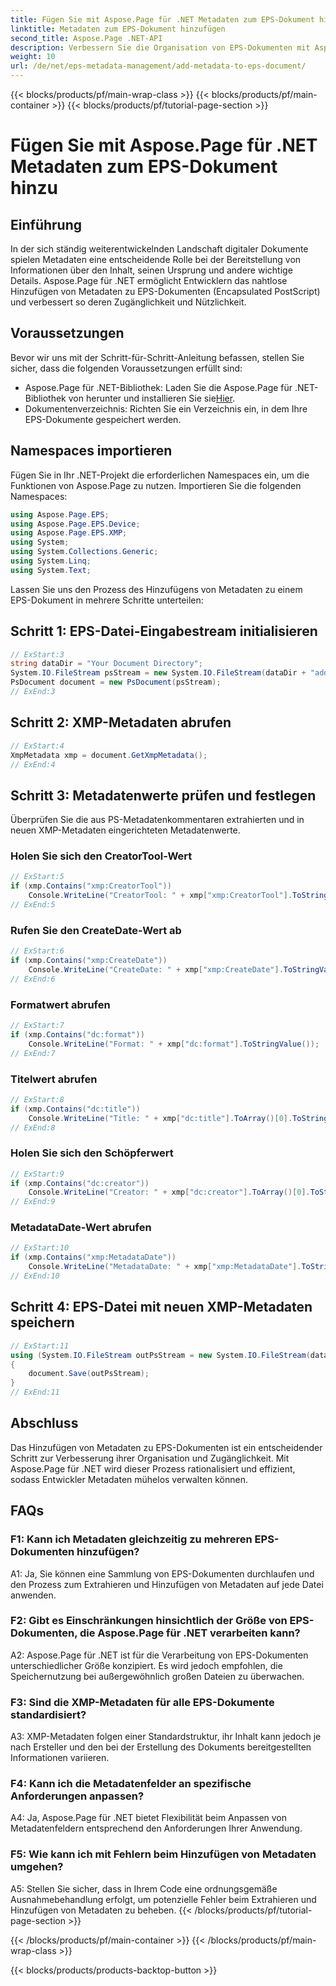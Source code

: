 ```yaml
---
title: Fügen Sie mit Aspose.Page für .NET Metadaten zum EPS-Dokument hinzu
linktitle: Metadaten zum EPS-Dokument hinzufügen
second_title: Aspose.Page .NET-API
description: Verbessern Sie die Organisation von EPS-Dokumenten mit Aspose.Page für .NET. Fügen Sie mühelos Metadaten hinzu, um die Zugänglichkeit und den Informationsabruf zu verbessern.
weight: 10
url: /de/net/eps-metadata-management/add-metadata-to-eps-document/
---
```


{{< blocks/products/pf/main-wrap-class >}}
{{< blocks/products/pf/main-container >}}
{{< blocks/products/pf/tutorial-page-section >}}

# Fügen Sie mit Aspose.Page für .NET Metadaten zum EPS-Dokument hinzu

## Einführung

In der sich ständig weiterentwickelnden Landschaft digitaler Dokumente spielen Metadaten eine entscheidende Rolle bei der Bereitstellung von Informationen über den Inhalt, seinen Ursprung und andere wichtige Details. Aspose.Page für .NET ermöglicht Entwicklern das nahtlose Hinzufügen von Metadaten zu EPS-Dokumenten (Encapsulated PostScript) und verbessert so deren Zugänglichkeit und Nützlichkeit.

## Voraussetzungen

Bevor wir uns mit der Schritt-für-Schritt-Anleitung befassen, stellen Sie sicher, dass die folgenden Voraussetzungen erfüllt sind:

-  Aspose.Page für .NET-Bibliothek: Laden Sie die Aspose.Page für .NET-Bibliothek von herunter und installieren Sie sie[Hier](https://releases.aspose.com/page/net/).
- Dokumentenverzeichnis: Richten Sie ein Verzeichnis ein, in dem Ihre EPS-Dokumente gespeichert werden.

## Namespaces importieren

Fügen Sie in Ihr .NET-Projekt die erforderlichen Namespaces ein, um die Funktionen von Aspose.Page zu nutzen. Importieren Sie die folgenden Namespaces:

```csharp
using Aspose.Page.EPS;
using Aspose.Page.EPS.Device;
using Aspose.Page.EPS.XMP;
using System;
using System.Collections.Generic;
using System.Linq;
using System.Text;
```

Lassen Sie uns den Prozess des Hinzufügens von Metadaten zu einem EPS-Dokument in mehrere Schritte unterteilen:

## Schritt 1: EPS-Datei-Eingabestream initialisieren

```csharp
// ExStart:3
string dataDir = "Your Document Directory";
System.IO.FileStream psStream = new System.IO.FileStream(dataDir + "add_input.eps", System.IO.FileMode.Open, System.IO.FileAccess.Read);
PsDocument document = new PsDocument(psStream);
// ExEnd:3
```

## Schritt 2: XMP-Metadaten abrufen

```csharp
// ExStart:4
XmpMetadata xmp = document.GetXmpMetadata();
// ExEnd:4
```

## Schritt 3: Metadatenwerte prüfen und festlegen

Überprüfen Sie die aus PS-Metadatenkommentaren extrahierten und in neuen XMP-Metadaten eingerichteten Metadatenwerte.

### Holen Sie sich den CreatorTool-Wert

```csharp
// ExStart:5
if (xmp.Contains("xmp:CreatorTool"))
    Console.WriteLine("CreatorTool: " + xmp["xmp:CreatorTool"].ToStringValue());
// ExEnd:5
```

### Rufen Sie den CreateDate-Wert ab

```csharp
// ExStart:6
if (xmp.Contains("xmp:CreateDate"))
    Console.WriteLine("CreateDate: " + xmp["xmp:CreateDate"].ToStringValue());
// ExEnd:6
```

### Formatwert abrufen

```csharp
// ExStart:7
if (xmp.Contains("dc:format"))
    Console.WriteLine("Format: " + xmp["dc:format"].ToStringValue());
// ExEnd:7
```

### Titelwert abrufen

```csharp
// ExStart:8
if (xmp.Contains("dc:title"))
    Console.WriteLine("Title: " + xmp["dc:title"].ToArray()[0].ToStringValue());
// ExEnd:8
```

### Holen Sie sich den Schöpferwert

```csharp
// ExStart:9
if (xmp.Contains("dc:creator"))
    Console.WriteLine("Creator: " + xmp["dc:creator"].ToArray()[0].ToStringValue());
// ExEnd:9
```

### MetadataDate-Wert abrufen

```csharp
// ExStart:10
if (xmp.Contains("xmp:MetadataDate"))
    Console.WriteLine("MetadataDate: " + xmp["xmp:MetadataDate"].ToStringValue());
// ExEnd:10
```

## Schritt 4: EPS-Datei mit neuen XMP-Metadaten speichern

```csharp
// ExStart:11
using (System.IO.FileStream outPsStream = new System.IO.FileStream(dataDir + "add_output.eps", System.IO.FileMode.Create, System.IO.FileAccess.Write))
{
    document.Save(outPsStream);
}
// ExEnd:11
```

## Abschluss

Das Hinzufügen von Metadaten zu EPS-Dokumenten ist ein entscheidender Schritt zur Verbesserung ihrer Organisation und Zugänglichkeit. Mit Aspose.Page für .NET wird dieser Prozess rationalisiert und effizient, sodass Entwickler Metadaten mühelos verwalten können.

## FAQs

### F1: Kann ich Metadaten gleichzeitig zu mehreren EPS-Dokumenten hinzufügen?

A1: Ja, Sie können eine Sammlung von EPS-Dokumenten durchlaufen und den Prozess zum Extrahieren und Hinzufügen von Metadaten auf jede Datei anwenden.

### F2: Gibt es Einschränkungen hinsichtlich der Größe von EPS-Dokumenten, die Aspose.Page für .NET verarbeiten kann?

A2: Aspose.Page für .NET ist für die Verarbeitung von EPS-Dokumenten unterschiedlicher Größe konzipiert. Es wird jedoch empfohlen, die Speichernutzung bei außergewöhnlich großen Dateien zu überwachen.

### F3: Sind die XMP-Metadaten für alle EPS-Dokumente standardisiert?

A3: XMP-Metadaten folgen einer Standardstruktur, ihr Inhalt kann jedoch je nach Ersteller und den bei der Erstellung des Dokuments bereitgestellten Informationen variieren.

### F4: Kann ich die Metadatenfelder an spezifische Anforderungen anpassen?

A4: Ja, Aspose.Page für .NET bietet Flexibilität beim Anpassen von Metadatenfeldern entsprechend den Anforderungen Ihrer Anwendung.

### F5: Wie kann ich mit Fehlern beim Hinzufügen von Metadaten umgehen?

A5: Stellen Sie sicher, dass in Ihrem Code eine ordnungsgemäße Ausnahmebehandlung erfolgt, um potenzielle Fehler beim Extrahieren und Hinzufügen von Metadaten zu beheben.
{{< /blocks/products/pf/tutorial-page-section >}}

{{< /blocks/products/pf/main-container >}}
{{< /blocks/products/pf/main-wrap-class >}}

{{< blocks/products/products-backtop-button >}}
